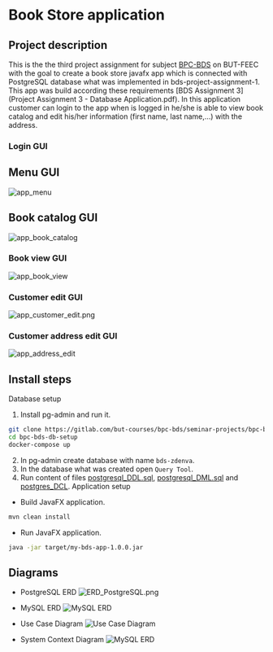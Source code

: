 # Book Store application

## Project description
This is the the third project assignment for subject [BPC-BDS](https://www.vut.cz/studis/student.phtml?gm=gm_detail_predmetu&apid=268496) on BUT-FEEC with the goal to create a book store  javafx app which is connected with PostgreSQL database what was implemented in bds-project-assignment-1. This app was build according these requirements [BDS Assignment 3](Project Assignment 3 - Database Application.pdf).
In this application customer can login to the app when is logged in he/she is able to view book catalog and edit his/her information (first name, last name,...) with the address.
### Login GUI

## Menu GUI
![app_menu](/img/assignment_3/app_menu.png)

## Book catalog GUI
![app_book_catalog](/img/assignment_3/app_book_catalog.png)

### Book view GUI
![app_book_view](/img/assignment_3/app_book_view.png)
### Customer edit GUI
![app_customer_edit.png](/img/assignment_3/app_customer_edit.png)
### Customer address edit GUI
![app_address_edit](/img/assignment_3/app_address_edit.png)

## Install steps
Database setup
1. Install pg-admin and run it.
```bash
git clone https://gitlab.com/but-courses/bpc-bds/seminar-projects/bpc-bds-db-setup.git
cd bpc-bds-db-setup
docker-compose up
```
2. In pg-admin create database with name  `bds-zdenva`.
3. In the database what was created open `Query Tool`.
4. Run content of files [postgresql_DDL.sql](/database/postgresql_DDL.sql), [postgresql_DML.sql](/database/posgresql_DML.sql) and [postgres_DCL](/database/postgresql_DCL.sql).
Application setup
- Build JavaFX application.
```bash
mvn clean install
```
- Run JavaFX application. 
```bash
java -jar target/my-bds-app-1.0.0.jar
```
## Diagrams
- PostgreSQL ERD
![ERD_PostgreSQL.png](/img/diagrams/ERD_PostgreSQL.png)

- MySQL ERD
![MySQL ERD](/img/diagrams/ERD_MySQL.png)
- Use Case Diagram
![Use Case Diagram](/img/diagrams/BDS_Use_Case_Diagram.png)
- System Context Diagram
![MySQL ERD](/img/diagrams/BDS_System_Context_Diagram.png)